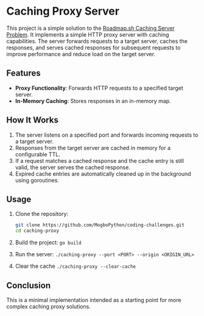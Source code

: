 # Caching Proxy Server

This project is a simple solution to the [Roadmap.sh Caching Server Problem](https://roadmap.sh/projects/caching-server). It implements a simple HTTP proxy server with caching capabilities. The server forwards requests to a target server, caches the responses, and serves cached responses for subsequent requests to improve performance and reduce load on the target server.

## Features

- **Proxy Functionality**: Forwards HTTP requests to a specified target server.
- **In-Memory Caching**: Stores responses in an in-memory map.

## How It Works

1. The server listens on a specified port and forwards incoming requests to a target server.
2. Responses from the target server are cached in memory for a configurable TTL.
3. If a request matches a cached response and the cache entry is still valid, the server serves the cached response.
4. Expired cache entries are automatically cleaned up in the background using goroutines.

## Usage

1. Clone the repository:
   ```bash
   git clone https://github.com/MogboPython/coding-challenges.git
   cd caching-proxy
   ```

2. Build the project:
    `go build`

3. Run the server:
    `./caching-proxy --port <PORT> --origin <ORIGIN_URL>`

4. Clear the cache
    `./caching-proxy --clear-cache`

## Conclusion
This is a minimal implementation intended as a starting point for more complex caching proxy solutions.
